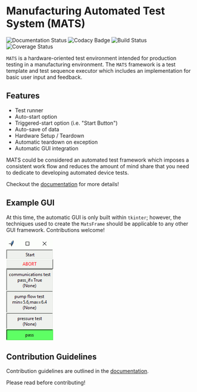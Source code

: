 # Manufacturing Automated Test System (MATS)

![Documentation Status](https://readthedocs.org/projects/mats/badge/?version=latest)
![Codacy Badge](https://app.codacy.com/project/badge/Grade/4b8a81bf06eb48279531756d90fe598f)
![Build Status](https://travis-ci.org/slightlynybbled/mats.svg?branch=master)
![Coverage Status](https://coveralls.io/repos/github/slightlynybbled/ate/badge.svg?branch=master&kill_cache=1)

`MATS` is a hardware-oriented test environment intended for production 
testing in a manufacturing environment.  The `MATS` framework is a test 
template and test sequence executor which includes an implementation for 
basic user input and feedback.

## Features

 - Test runner
 - Auto-start option
 - Triggered-start option (i.e. "Start Button")
 - Auto-save of data
 - Hardware Setup / Teardown
 - Automatic teardown on exception
 - Automatic GUI integration

MATS could be considered an automated test framework which imposes a 
consistent work flow and reduces the amount of mind share that you need 
to dedicate to developing automated device tests.

Checkout the [documentation](https://mats.readthedocs.io/en/latest/index.html) 
for more details!

## Example GUI

At this time, the automatic GUI is only built within `tkinter`; however, the 
techniques used to create the `MatsFrame` should be applicable to any other
GUI framework.  Contributions welcome!

![GUI](./docs/source/images/tkmats-animation.gif)

## Contribution Guidelines

Contribution guidelines are outlined in the 
[documentation](https://mats.readthedocs.io/en/latest/pages/contribution_guidelines.html).

Please read before contributing!
